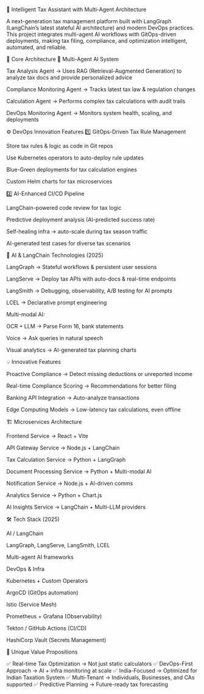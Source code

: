 🧾 Intelligent Tax Assistant with Multi-Agent Architecture

A next-generation tax management platform built with LangGraph (LangChain’s latest stateful AI architecture) and modern DevOps practices.
This project integrates multi-agent AI workflows with GitOps-driven deployments, making tax filing, compliance, and optimization intelligent, automated, and reliable.

🚀 Core Architecture
🔹 Multi-Agent AI System

Tax Analysis Agent → Uses RAG (Retrieval-Augmented Generation) to analyze tax docs and provide personalized advice

Compliance Monitoring Agent → Tracks latest tax law & regulation changes

Calculation Agent → Performs complex tax calculations with audit trails

DevOps Monitoring Agent → Monitors system health, scaling, and deployments

⚙️ DevOps Innovation Features
1️⃣ GitOps-Driven Tax Rule Management

Store tax rules & logic as code in Git repos

Use Kubernetes operators to auto-deploy rule updates

Blue-Green deployments for tax calculation engines

Custom Helm charts for tax microservices

2️⃣ AI-Enhanced CI/CD Pipeline

LangChain-powered code review for tax logic

Predictive deployment analysis (AI-predicted success rate)

Self-healing infra → auto-scale during tax season traffic

AI-generated test cases for diverse tax scenarios

🧠 AI & LangChain Technologies (2025)

LangGraph → Stateful workflows & persistent user sessions

LangServe → Deploy tax APIs with auto-docs & real-time endpoints

LangSmith → Debugging, observability, A/B testing for AI prompts

LCEL → Declarative prompt engineering

Multi-modal AI:

OCR + LLM → Parse Form 16, bank statements

Voice → Ask queries in natural speech

Visual analytics → AI-generated tax planning charts

💡 Innovative Features

Proactive Compliance → Detect missing deductions or unreported income

Real-time Compliance Scoring → Recommendations for better filing

Banking API Integration → Auto-analyze transactions

Edge Computing Models → Low-latency tax calculations, even offline

🏗️ Microservices Architecture

Frontend Service → React + Vite

API Gateway Service → Node.js + LangChain

Tax Calculation Service → Python + LangGraph

Document Processing Service → Python + Multi-modal AI

Notification Service → Node.js + AI-driven comms

Analytics Service → Python + Chart.js

AI Insights Service → LangChain + Multi-LLM providers

🛠️ Tech Stack (2025)

AI / LangChain

LangGraph, LangServe, LangSmith, LCEL

Multi-agent AI frameworks

DevOps & Infra

Kubernetes + Custom Operators

ArgoCD (GitOps automation)

Istio (Service Mesh)

Prometheus + Grafana (Observability)

Tekton / GitHub Actions (CI/CD)

HashiCorp Vault (Secrets Management)

🎯 Unique Value Propositions

✅ Real-time Tax Optimization → Not just static calculators
✅ DevOps-First Approach → AI + infra monitoring at scale
✅ India-Focused → Optimized for Indian Taxation System
✅ Multi-Tenant → Individuals, Businesses, and CAs supported
✅ Predictive Planning → Future-ready tax forecasting

